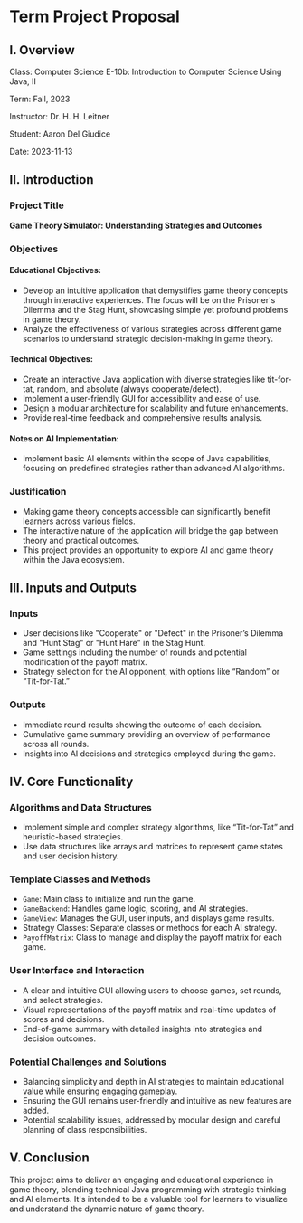 # Term Project Proposal

## I. Overview

Class:      Computer Science E-10b: Introduction to Computer Science Using Java, II

Term:       Fall, 2023

Instructor: Dr. H. H. Leitner

Student:    Aaron Del Giudice

Date:       2023-11-13

## II. Introduction

### Project Title
**Game Theory Simulator: Understanding Strategies and Outcomes**

### Objectives

#### Educational Objectives:
- Develop an intuitive application that demystifies game theory concepts through interactive experiences. The focus will be on the Prisoner's Dilemma and the Stag Hunt, showcasing simple yet profound problems in game theory.
- Analyze the effectiveness of various strategies across different game scenarios to understand strategic decision-making in game theory.

#### Technical Objectives:
- Create an interactive Java application with diverse strategies like tit-for-tat, random, and absolute (always cooperate/defect).
- Implement a user-friendly GUI for accessibility and ease of use.
- Design a modular architecture for scalability and future enhancements.
- Provide real-time feedback and comprehensive results analysis.

#### Notes on AI Implementation:
- Implement basic AI elements within the scope of Java capabilities, focusing on predefined strategies rather than advanced AI algorithms.

### Justification
- Making game theory concepts accessible can significantly benefit learners across various fields.
- The interactive nature of the application will bridge the gap between theory and practical outcomes.
- This project provides an opportunity to explore AI and game theory within the Java ecosystem.

## III. Inputs and Outputs

### Inputs
- User decisions like "Cooperate" or "Defect" in the Prisoner’s Dilemma and "Hunt Stag" or "Hunt Hare" in the Stag Hunt.
- Game settings including the number of rounds and potential modification of the payoff matrix.
- Strategy selection for the AI opponent, with options like “Random” or “Tit-for-Tat.”

### Outputs
- Immediate round results showing the outcome of each decision.
- Cumulative game summary providing an overview of performance across all rounds.
- Insights into AI decisions and strategies employed during the game.

## IV. Core Functionality

### Algorithms and Data Structures
- Implement simple and complex strategy algorithms, like “Tit-for-Tat” and heuristic-based strategies.
- Use data structures like arrays and matrices to represent game states and user decision history.

### Template Classes and Methods
- `Game`: Main class to initialize and run the game.
- `GameBackend`: Handles game logic, scoring, and AI strategies.
- `GameView`: Manages the GUI, user inputs, and displays game results.
- Strategy Classes: Separate classes or methods for each AI strategy.
- `PayoffMatrix`: Class to manage and display the payoff matrix for each game.

### User Interface and Interaction
- A clear and intuitive GUI allowing users to choose games, set rounds, and select strategies.
- Visual representations of the payoff matrix and real-time updates of scores and decisions.
- End-of-game summary with detailed insights into strategies and decision outcomes.

### Potential Challenges and Solutions
- Balancing simplicity and depth in AI strategies to maintain educational value while ensuring engaging gameplay.
- Ensuring the GUI remains user-friendly and intuitive as new features are added.
- Potential scalability issues, addressed by modular design and careful planning of class responsibilities.

## V. Conclusion
This project aims to deliver an engaging and educational experience in game theory, blending technical Java programming with strategic thinking and AI elements. It's intended to be a valuable tool for learners to visualize and understand the dynamic nature of game theory.
